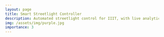 ```yaml
---
layout: page
title: Smart Streetlight Controller
description: Automated streetlight control for IIIT, with live analytics and remote control functionality
img: /assets/img/purple.jpg
importance: 3
---
```

